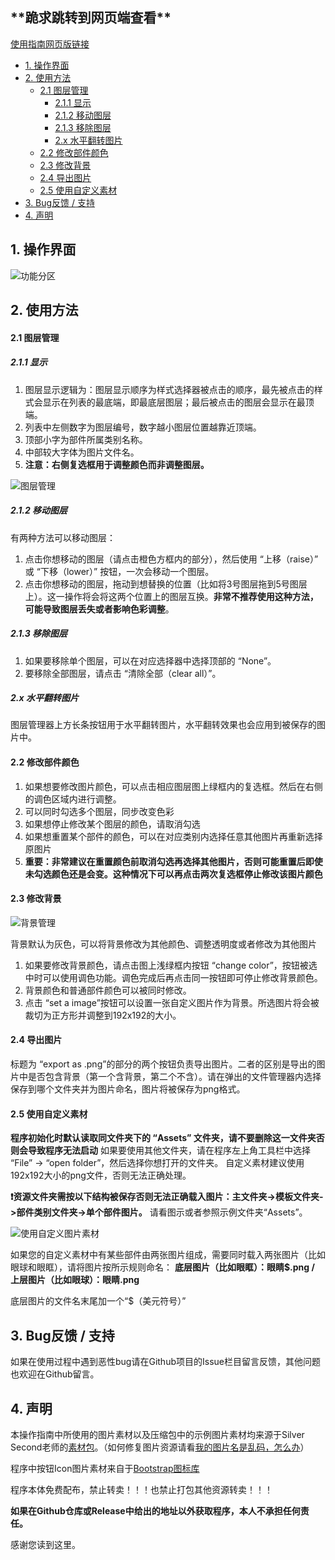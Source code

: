 <h2>**跪求跳转到网页端查看**</h2>

[使用指南网页版链接](https://github.com/YZhou0413/Graphicmaker/blob/main/Guide.md)


- [1. 操作界面](#1-操作界面)
- [2. 使用方法](#2-使用方法)
    - [2.1 图层管理](#21-图层管理)
      - [2.1.1 显示](#211-显示)
      - [2.1.2 移动图层](#212-移动图层)
      - [2.1.3 移除图层](#213-移除图层)
      - [2.x 水平翻转图片](#2x-水平翻转图片)
    - [2.2 修改部件颜色](#22-修改部件颜色)
    - [2.3 修改背景](#23-修改背景)
    - [2.4 导出图片](#24-导出图片)
    - [2.5 使用自定义素材](#25-使用自定义素材)
- [3. Bug反馈 / 支持](#3-bug反馈--支持)
- [4. 声明](#4-声明)


## 1. 操作界面
![功能分区](GuideImages//Functions.png)

## 2. 使用方法
#### 2.1 图层管理
##### 2.1.1 显示
1. 图层显示逻辑为：图层显示顺序为样式选择器被点击的顺序，最先被点击的样式会显示在列表的最底端，即最底层图层；最后被点击的图层会显示在最顶端。
2. 列表中左侧数字为图层编号，数字越小图层位置越靠近顶端。
3. 顶部小字为部件所属类别名称。
4. 中部较大字体为图片文件名。
5. **注意：右侧复选框用于调整颜色而非调整图层。**

![图层管理](GuideImages//LayerManagerGuide.png)


##### 2.1.2 移动图层
有两种方法可以移动图层：
1. 点击你想移动的图层（请点击橙色方框内的部分），然后使用 “上移（raise）” 或 “下移（lower）” 按钮，一次会移动一个图层。
2. 点击你想移动的图层，拖动到想替换的位置（比如将3号图层拖到5号图层上）。这一操作将会将这两个位置上的图层互换。**非常不推荐使用这种方法，可能导致图层丢失或者影响色彩调整**。


##### 2.1.3 移除图层
1. 如果要移除单个图层，可以在对应选择器中选择顶部的 “None”。
2. 要移除全部图层，请点击 “清除全部（clear all）”。


##### 2.x 水平翻转图片
图层管理器上方长条按钮用于水平翻转图片，水平翻转效果也会应用到被保存的图片中。


#### 2.2 修改部件颜色
1. 如果想要修改图片颜色，可以点击相应图层图上绿框内的复选框。然后在右侧的调色区域内进行调整。
2. 可以同时勾选多个图层，同步改变色彩
3. 如果想停止修改某个图层的颜色，请取消勾选
4. 如果想重置某个部件的颜色，可以在对应类别内选择任意其他图片再重新选择原图片
5. **重要：非常建议在重置颜色前取消勾选再选择其他图片，否则可能重置后即使未勾选颜色还是会变。这种情况下可以再点击两次复选框停止修改该图片颜色**


#### 2.3 修改背景
![背景管理](GuideImages//bgcolor.png)

背景默认为灰色，可以将背景修改为其他颜色、调整透明度或者修改为其他图片
1. 如果要修改背景颜色，请点击图上浅绿框内按钮 “change color”，按钮被选中时可以使用调色功能。调色完成后再点击同一按钮即可停止修改背景颜色。
2. 背景颜色和普通部件颜色可以被同时修改。
3. 点击 “set a image”按钮可以设置一张自定义图片作为背景。所选图片将会被裁切为正方形并调整到192x192的大小。


#### 2.4 导出图片
标题为 “export as .png”的部分的两个按钮负责导出图片。二者的区别是导出的图片中是否包含背景（第一个含背景，第二个不含）。请在弹出的文件管理器内选择保存到哪个文件夹并为图片命名，图片将被保存为png格式。


#### 2.5 使用自定义素材
**程序初始化时默认读取同文件夹下的 “Assets” 文件夹，请不要删除这一文件夹否则会导致程序无法启动**
如果要使用其他文件夹，请在程序左上角工具栏中选择 “File” -> “open folder”，然后选择你想打开的文件夹。
自定义素材建议使用192x192大小的png文件，否则无法正确处理。

**❗资源文件夹需按以下结构被保存否则无法正确载入图片：主文件夹->模板文件夹->部件类别文件夹->单个部件图片。**
请看图示或者参照示例文件夹“Assets”。

![使用自定义图片素材](GuideImages//useotherfolder.png)

如果您的自定义素材中有某些部件由两张图片组成，需要同时载入两张图片（比如眼球和眼眶），请将图片按所示规则命名：
**底层图片（比如眼眶）：眼睛$.png / 上层图片（比如眼球）：眼睛.png**

底层图片的文件名末尾加一个“$（美元符号）”


## 3. Bug反馈 / 支持
如果在使用过程中遇到恶性bug请在Github项目的Issue栏目留言反馈，其他问题也欢迎在Github留言。


## 4. 声明
本操作指南中所使用的图片素材以及压缩包中的示例图片素材均来源于Silver Second老师的[素材包](https://silversecond.com/WolfRPGEditor/Download.html#0)。（如何修复图片资源请看[我的图片名是乱码，怎么办](FixPic.md)）

程序中按钮Icon图片素材来自于[Bootstrap图标库](https://icons.bootcss.com/)

程序本体免费配布，禁止转卖！！！也禁止打包其他资源转卖！！！

**如果在Github仓库或Release中给出的地址以外获取程序，本人不承担任何责任。**


感谢您读到这里。
